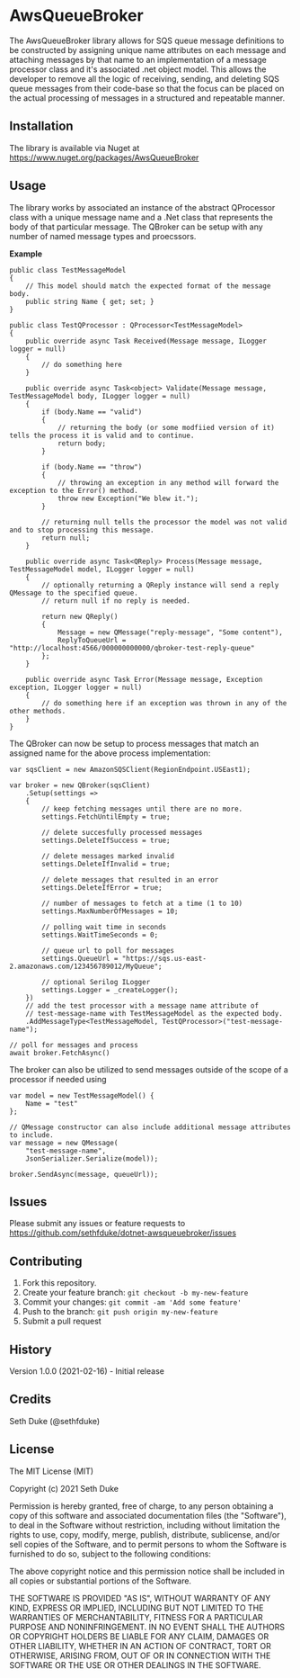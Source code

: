 # AwsQueueBroker

The AwsQueueBroker library allows for SQS queue message definitions to be constructed by assigning unique name attributes on each message and attaching messages by that name to an implementation of a message processor class and it's associated .net object model. This allows the developer to remove all the logic of receiving, sending, and deleting SQS queue messages from their code-base so that the focus can be placed on the actual processing of messages in a structured and repeatable manner.

## Installation

The library is available via Nuget at https://www.nuget.org/packages/AwsQueueBroker

## Usage

The library works by associated an instance of the abstract QProcessor class with a unique message name and a .Net class that represents the body of that particular message. The QBroker can be setup with any number of named message types and proecssors.

**Example**

```
public class TestMessageModel
{
    // This model should match the expected format of the message body.
    public string Name { get; set; }
}

public class TestQProcessor : QProcessor<TestMessageModel>
{
    public override async Task Received(Message message, ILogger logger = null)
    {
        // do something here
    }

    public override async Task<object> Validate(Message message, TestMessageModel body, ILogger logger = null)
    {
        if (body.Name == "valid")
        {
            // returning the body (or some modfiied version of it) tells the process it is valid and to continue.
            return body;
        }

        if (body.Name == "throw")
        {
            // throwing an exception in any method will forward the exception to the Error() method.
            throw new Exception("We blew it.");
        }

        // returning null tells the processor the model was not valid and to stop processing this message.
        return null;
    }

    public override async Task<QReply> Process(Message message, TestMessageModel model, ILogger logger = null)
    {
        // optionally returning a QReply instance will send a reply QMessage to the specified queue.
        // return null if no reply is needed.
        
        return new QReply()
        {
            Message = new QMessage("reply-message", "Some content"),
            ReplyToQueueUrl = "http://localhost:4566/000000000000/qbroker-test-reply-queue"
        };
    }

    public override async Task Error(Message message, Exception exception, ILogger logger = null)
    {
        // do something here if an exception was thrown in any of the other methods.
    }
}
```

The QBroker can now be setup to process messages that match an assigned name for the above process implementation:

```
var sqsClient = new AmazonSQSClient(RegionEndpoint.USEast1);

var broker = new QBroker(sqsClient)
    .Setup(settings =>
    {
        // keep fetching messages until there are no more.
        settings.FetchUntilEmpty = true;
        
        // delete succesfully processed messages
        settings.DeleteIfSuccess = true;

        // delete messages marked invalid
        settings.DeleteIfInvalid = true;
        
        // delete messages that resulted in an error
        settings.DeleteIfError = true;
        
        // number of messages to fetch at a time (1 to 10)
        settings.MaxNumberOfMessages = 10;
        
        // polling wait time in seconds
        settings.WaitTimeSeconds = 0;
        
        // queue url to poll for messages
        settings.QueueUrl = "https://sqs.us-east-2.amazonaws.com/123456789012/MyQueue";
        
        // optional Serilog ILogger
        settings.Logger = _createLogger();
    })
    // add the test processor with a message name attribute of
    // test-message-name with TestMessageModel as the expected body.
    .AddMessageType<TestMessageModel, TestQProcessor>("test-message-name");

// poll for messages and process
await broker.FetchAsync()
```

The broker can also be utilized to send messages outside of the scope of a processor if needed using

```
var model = new TestMessageModel() {
    Name = "test"
};

// QMessage constructor can also include additional message attributes to include.
var message = new QMessage(
    "test-message-name",
    JsonSerializer.Serialize(model));

broker.SendAsync(message, queueUrl));
```

## Issues

Please submit any issues or feature requests to https://github.com/sethfduke/dotnet-awsqueuebroker/issues

## Contributing

1. Fork this repository.
2. Create your feature branch: `git checkout -b my-new-feature`
3. Commit your changes: `git commit -am 'Add some feature'`
4. Push to the branch: `git push origin my-new-feature`
5. Submit a pull request

## History

Version 1.0.0 (2021-02-16) - Initial release

## Credits

Seth Duke (@sethfduke)

## License

The MIT License (MIT)

Copyright (c) 2021 Seth Duke

Permission is hereby granted, free of charge, to any person obtaining a copy of this software and associated documentation files (the "Software"), to deal in the Software without restriction, including without limitation the rights to use, copy, modify, merge, publish, distribute, sublicense, and/or sell copies of the Software, and to permit persons to whom the Software is furnished to do so, subject to the following conditions:

The above copyright notice and this permission notice shall be included in all copies or substantial portions of the Software.

THE SOFTWARE IS PROVIDED "AS IS", WITHOUT WARRANTY OF ANY KIND, EXPRESS OR IMPLIED, INCLUDING BUT NOT LIMITED TO THE WARRANTIES OF MERCHANTABILITY, FITNESS FOR A PARTICULAR PURPOSE AND NONINFRINGEMENT. IN NO EVENT SHALL THE AUTHORS OR COPYRIGHT HOLDERS BE LIABLE FOR ANY CLAIM, DAMAGES OR OTHER LIABILITY, WHETHER IN AN ACTION OF CONTRACT, TORT OR OTHERWISE, ARISING FROM, OUT OF OR IN CONNECTION WITH THE SOFTWARE OR THE USE OR OTHER DEALINGS IN THE SOFTWARE.